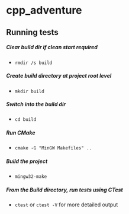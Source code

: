 # cpp_adventure

## Running tests
##### Clear build dir if clean start required
- ```rmdir /s build```
##### Create build directory at project root level
- ```mkdir build```
##### Switch into the build dir
- ```cd build```
##### Run CMake
- ```cmake -G "MinGW Makefiles" ..```
##### Build the project
- ```mingw32-make```
##### From the Build directory, run tests using CTest
- ```ctest``` or ```ctest -V``` for more detailed output
